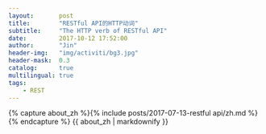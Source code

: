 ```yaml
---
layout:       post
title:        "RESTful API的HTTP动词"
subtitle:     "The HTTP verb of RESTful API"
date:         2017-10-12 17:52:00
author:       "Jin"
header-img:   "img/activiti/bg3.jpg"
header-mask:  0.3
catalog:      true
multilingual: true
tags:
    - REST
---
```


<!-- Chinese Version -->
<div class="zh post-container">
    {% capture about_zh %}{% include posts/2017-07-13-restful api/zh.md %}{% endcapture %}
    {{ about_zh | markdownify }}
</div>
